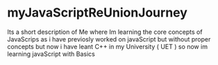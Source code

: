 # myJavaScriptReUnionJourney
Its a short description of Me where Im learning the core concepts of JavaScrips as i have previosly worked on javaScript but without proper concepts but now i have leant C++ in my University ( UET ) so now im learning javaScript with Basics
